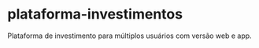 # plataforma-investimentos
Plataforma de investimento para múltiplos usuários com versão web e app.
